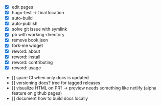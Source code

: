 * [x] edit pages
* [x] hugo-test -> final location
* [x] auto-build
* [x] auto-publish
* [x] solve git issue with symlink
* [x] pb with working-directory
* [x] remove book.json
* [x] fork-me widget
* [x] reword: about
* [x] reword: install
* [x] reword: contributing
* [x] reword: usage
* [] spare CI when only docs is updated
* [] versioning docs? tree for tagged releases
* [] visualize HTML on PR? -> preview needs something like netlify (alpha feature on github pages)
* [] document how to build docs locally
